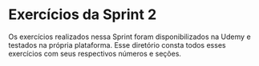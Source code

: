# Exercícios da Sprint 2
Os exercícios realizados nessa Sprint foram disponibilizados na Udemy e testados na própria plataforma. Esse diretório consta todos esses exercícios com seus respectivos números e seções.